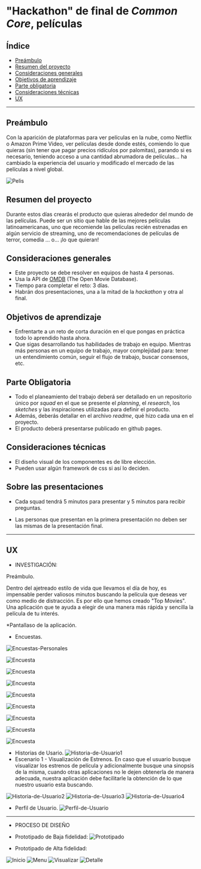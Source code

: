 # "Hackathon" de final de _Common Core_, películas

## Índice

- [Preámbulo](#preámbulo)
- [Resumen del proyecto](#resumen-del-proyecto)
- [Consideraciones generales](#consideraciones-generales)
- [Objetivos de aprendizaje](#objetivos-de-aprendizaje)
- [Parte obligatoria](#parte-obligatoria)
- [Consideraciones técnicas](#consideraciones-técnicas)
- [UX](#UX)

---

## Preámbulo

Con la aparición de plataformas para ver películas en la nube, como Netflix o
Amazon Prime Video, ver películas desde donde estés, comiendo lo que quieras
(sin tener que pagar precios ridículos por palomitas), parando si es necesario, teniendo acceso a una cantidad
abrumadora de películas... ha cambiado la experiencia del usuario
y modificado el mercado de las películas a nivel global.

![Pelis](https://media.giphy.com/media/NipFetnQOuKhW/giphy.gif)

## Resumen del proyecto

Durante estos días crearás el producto que quieras alrededor del mundo
de las películas. Puede ser un sitio que hable de las mejores películas
latinoamericanas, uno que recomiende las películas recién estrenadas en algún servicio de streaming, uno de recomendaciones de películas de terror,
comedia ... o... ¡lo que quieran!

## Consideraciones generales

- Este proyecto se debe resolver en equipos de hasta 4 personas.
- Usa la API de [OMDB](http://www.omdbapi.com/) (The Open Movie Database).
- Tiempo para completar el reto: 3 días.
- Habrán dos presentaciones, una a la mitad de la _hackathon_ y otra al final.

## Objetivos de aprendizaje

- Enfrentarte a un reto de corta duración en el que pongas
  en práctica todo lo aprendido hasta ahora.
- Que sigas desarrollando tus habilidades de trabajo en equipo. Mientras más
  personas en un equipo de trabajo, mayor complejidad para: tener un
  entendimiento común, seguir el flujo de trabajo, buscar consensos, etc.

## Parte Obligatoria

- Todo el planeamiento del trabajo deberá ser detallado en un repositorio único
  por _squad_ en el que se presente el _planning_, el _research_, los _sketches_
  y las inspiraciones utilizadas para definir el producto.
- Además, deberás detallar en el archivo _readme_, qué hizo cada una en el
  proyecto.
- El producto deberá presentarse publicado en github pages.

## Consideraciones técnicas

- El diseño visual de los componentes es de libre elección.
- Pueden usar algún framework de css si así lo deciden.

## Sobre las presentaciones

- Cada squad tendrá 5 minutos para presentar y 5 minutos para recibir preguntas.

- Las personas que presentan en la primera presentación no deben ser las mismas de la presentación final.
--- 

## UX

- INVESTIGACIÓN:


Preámbulo.


Dentro del ajetreado estilo de vida que llevamos el día de hoy, es impensable perder valiosos minutos buscando la película que deseas ver como medio de distracción. Es por ello que hemos creado "Top Movies". Una aplicación que te ayuda a elegir de una manera más rápida y sencilla la película de tu interés.

*Pantallaso de la aplicación.


- Encuestas.


![Encuestas-Personales](./img/Encuestas-pers.jpg)


![Encuesta](./img/Encuesta.png)


![Encuesta](./img/Encuesta1.png)


![Encuesta](./img/Encuesta2.png)


![Encuesta](./img/Encuesta3.png)


![Encuesta](./img/Encuesta4.png)


![Encuesta](./img/Encuesta5.png)


![Encuesta](./img/Encuesta6.png)


![Encuesta](./img/Encuesta7.png)



- Historias de Usario.
![Historia-de-Usuario1](./img/HistoriaU1.jpg)
- Escenario 1 - Visualización de Estrenos. En caso que el usuario busque visualizar los estrenos de película y adicionalmente busque una sinopsis de la misma, cuando otras aplicaciones no le dejen obtenerla de manera adecuada, nuestra aplicación debe facilitarle la obtención de lo que nuestro usuario esta buscando.

![Historia-de-Usuario2](./img/HistoriaU2.jpg)
![Historia-de-Usuario3](./img/HistoriaU3.jpg)
![Historia-de-Usuario4](./img/HistoriaU4.jpg)


- Perfil de Usuario.
![Perfil-de-Usuario](./img/PerfilUsuario.jpg)

---

- PROCESO DE DISEÑO



- Prototipado de Baja fidelidad:
![Prototipado](./img/Prototipo-baja.jpg)

- Prototipado de Alta fidelidad:

![Inicio](./img/Pantalla-Inicio.png)
![Menu](./img/menu.png)
![Visualizar](./img/visualizacion.png)
![Detalle](./img/detalle.png)
